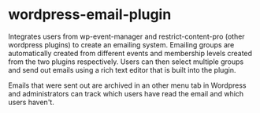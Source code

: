 # wordpress-email-plugin

Integrates users from wp-event-manager and restrict-content-pro (other wordpress plugins) to create an emailing system. Emailing groups are automatically created from different events and membership levels created from the two plugins respectively. Users can then select multiple groups and send out emails using a rich text editor that is built into the plugin.

Emails that were sent out are archived in an other menu tab in Wordpress and administrators can track which users have read the email and which users haven't.
